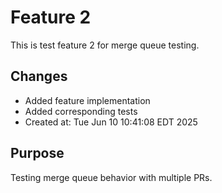 # Feature 2

This is test feature 2 for merge queue testing.

## Changes
- Added feature implementation
- Added corresponding tests
- Created at: Tue Jun 10 10:41:08 EDT 2025

## Purpose
Testing merge queue behavior with multiple PRs.
